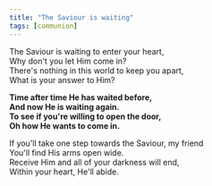 ```yaml
---
title: "The Saviour is waiting"
tags: [communion]
---
```


The Saviour is waiting to enter your heart,   
Why don't you let Him come in?   
There's nothing in this world to keep you apart,   
What is your answer to Him?

**Time after time He has waited before,   
And now He is waiting again.   
To see if you're willing to open the door,   
Oh how He wants to come in.**

If you'll take one step towards the Saviour, my friend   
You'll find His arms open wide.   
Receive Him and all of your darkness will end,   
Within your heart, He'll abide.